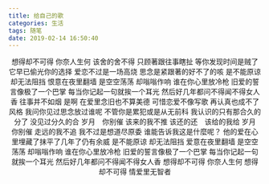 ```yaml
---
title: 给自己的歌
categories: 生活
tags: 随笔
date: 2019-02-14 16:50:40
---
```

<center>
想得却不可得 
你奈人生何 
该舍的舍不得 
只顾著跟往事瞎扯 
等你发现时间是贼了 
它早已偷光你的选择 
<!-- more -->
爱恋不过是一场高烧 
思念是紧跟著的好不了的咳 
是不能原谅 
却无法阻挡 
恨意在夜里翻墙 
是空空荡荡 
却嗡嗡作响 
谁在你心里放冷枪 
旧爱的誓言像极了一个巴掌 
每当你记起一句就挨一个耳光 
然后好几年都问不得闻不得女人香 
往事并不如烟 
是啊 
在爱里念旧也不算美德 
可惜恋爱不像写歌 
再认真也成不了风格 
我问你见过思念放过谁呢 
不管你是累犯或是从无前科 
我认识的只有那合久的分了 
没见过分久的合 
岁月　你别催 
该来的我不推 
该还的还　该给的我给 
岁月　你别催 
走远的我不追 
我不过是想道尽原委 
谁能告诉我这是什麼呢？ 
他的爱在心里埋藏了抹平了几年了仍有余威 
是不能原谅 
却无法阻挡 
爱意在夜里翻墙 
是空空荡荡 
却嗡嗡作响 
谁在你心里放冷枪 
旧爱的誓言像极了一个巴掌 
每当你记起一句就挨一个耳光 
然后好几年都问不得闻不得女人香 
想得却不可得 
你奈人生何 
想得却不可得 
情爱里无智者 